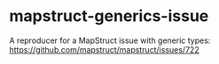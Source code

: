 # mapstruct-generics-issue
A reproducer for a MapStruct issue with generic types: https://github.com/mapstruct/mapstruct/issues/722

